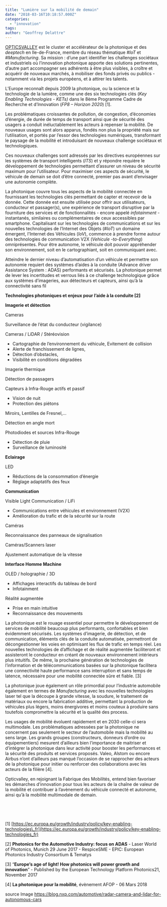 ```yaml
---
title: "Lumière sur la mobilité de demain"
date: "2018-03-16T10:18:57.000Z"
categories: 
  - "innovation"
tags: 
author: "Geoffrey Delattre"
---
```


[OPTICSVALLEY](http://www.opticsvalley.org/) est le cluster et accélérateur de la photonique et des _deeptech_ en Ile-de-France, membre du réseau thématique #_IoT_ et #_Manufacturing_. Sa mission : d’une part identifier les challenges sociétaux et industriels où l’innovation photonique apporte des solutions pertinentes, d’autre part accompagner ses adhérents à être plus visibles, à croître et acquérir de nouveaux marchés, à mobiliser des fonds privés ou publics - notamment via les projets européens, et à attirer les talents.

L’Europe reconnaît depuis 2009 la photonique, ou la science et la technologie de la lumière, comme une des six technologies clés (_Key Enabling Technologies - KETs)_ dans le 8ème Programme Cadre de Recherche et d’Innovation (_FP8 – Horizon 2020_) \[1\].

Les problématiques croissantes de pollution, de congestion, d’économies d’énergie, de durée de temps de transport ainsi que de sécurité des usagers a conduit inéluctablement les acteurs à repenser la mobilité. De nouveaux usages sont alors apparus, fondés non plus la propriété mais sur l’utilisation, et portés par l’essor des technologies numériques, transformant le paysage de la mobilité et introduisant de nouveaux challenge sociétaux et technologiques.

Ces nouveaux challenges sont adressés par les directives européennes sur les systèmes de transport intelligents (_ITS_) et y répondre requière le développement de technologies permettant d’assurer un niveau de sécurité maximum pour l’utilisateur. Pour maximiser ces aspects de sécurité, le véhicule de demain se doit d’être connecté, premier pas avant d’envisager une autonomie complète.

La photonique couvre tous les aspects de la mobilité connectée en fournissant les technologies clés permettant de capter et recevoir de la donnée. Cette donnée est ensuite utilisée pour offrir aux utilisateurs, conducteur et passager(s), une expérience de transport disruptive par la fourniture des services et de fonctionnalités - encore appelé _infotainment -_ instantanés, similaires ou complémentaires de ceux accessibles par smartphone. Capitalisant sur les technologies de communications et sur les nouvelles technologies de l’Internet des Objets (#_IoT_) un domaine émergent, l'Internet des Véhicules (_IoV_), commence à prendre forme autour des technologies de communication V2X (_Vehicule -to-Everything_) omniprésentes. Pour être autonome, le véhicule doit pouvoir appréhender son environnement, soit en le cartographiant, soit en communiquant avec.

Atteindre le dernier niveau d’automatisation d’un véhicule et permettre son autonomie requiert des systèmes d’aides à la conduite (Advance driver Assistance System : ADAS) performants et sécurisés. La photonique permet de lever les incertitudes et verrous liés à ce challenge technologique grâce aux systèmes d’imageries, aux détecteurs et capteurs, ainsi qu’à la connectivité sans fil

**Technologies photoniques et enjeux pour l’aide à la conduite \[2\]**

**Imagerie et détection**

Cameras

Surveillance de l’état du conducteur (vigilance)

Cameras / LiDAR / Stéréovision

- Cartographie de l’environnement du véhicule, Evitement de collision
- Alerte de franchissement de lignes,
- Détection d’obstacles,
- Visibilité en conditions dégradées

Imagerie thermique

Détection de passagers

Capteurs à Infra-Rouge actifs et passif

- Vision de nuit
- Protection des piétons

Miroirs, Lentilles de Fresnel,…

Détection en angle mort

Photodiodes et sources Infra-Rouge

- Détection de pluie
- Surveillance de luminosité

**Eclairage**

LED

- Réductions de la consommation d’énergie
- Réglage adaptatifs des feux

**Communication**

Visible Light Communication / LiFi

- Communications entre véhicules et environnement (V2X)
- Amélioration du trafic et de la sécurité sur la route

Caméras

Reconnaissance des panneaux de signalisation

Caméras/Scanners laser

Ajustement automatique de la vitesse

**Interface Homme Machine**

OLED / holographie / 3D

- Affichages interactifs du tableau de bord
- Infotainment

Réalité augmentée

- Prise en main intuitive
- Reconnaissance des mouvements

La photonique est le rouage essentiel pour permettre le développement de services de mobilité beaucoup plus performants, confortables et bien évidemment sécurisés. Les systèmes d’imagerie, de détection, et de communication, éléments clés de la conduite automatisée, permettront de décongestionner les voies en optimisant les flux de trafic en temps réel. Les nouvelles technologies de d’affichage et de réalité augmentée faciliteront et assisteront le conducteur en créant de nouveaux environnement intérieurs plus intuitifs. De même, la prochaine génération de technologies de l’information et de télécommunications basées sur la photonique facilitera une connectivité haute performance sans interruption et sans temps de latence, nécessaire pour une mobilité connectée sûre et fiable. \[3\]

La photonique joue également un rôle primordial pour l’industrie automobile également en termes de _Manufacturing_ avec les nouvelles technologies laser tel que la découpe à grande vitesse, la soudure, le traitement de matériaux ou encore la fabrication additive, permettant la production de véhicules plus légers, moins énergivores et moins couteux à produire sans toutefois compromettre la sécurité et la qualité des process.

Les usages de mobilité évoluent rapidement et en 2030 celle-ci sera multimodale. Les problématiques adressées par la photonique ne concernent pas seulement le secteur de l’automobile mais la mobilité au sens large. Les grands groupes (constructeurs, donneurs d’ordre ou équipementiers) mesurent d’ailleurs bien l’importance de maitriser et d’intégrer la photonique dans leur activité pour booster les performances et la sécurité des produits et services proposés. Valeo, Alstom ou encore Airbus n’ont d’ailleurs pas manqué l’occasion de se rapprocher des acteurs de la photonique pour initier ou renforcer des collaborations avec les acteurs de la filière \[4\].

Opticvalley, en rejoignant la Fabrique des Mobilités, entend bien favoriser les démarches d’innovation pour tous les acteurs de la chaîne de valeur de la mobilité et contribuer à l’avènement du véhicule connecté et autonome, ainsi qu’à la mobilité multimodale de demain.

 

 

\[1\] [https://ec.europa.eu/growth/industry/policy/key-enabling-technologies\_fr](https://ec.europa.eu/growth/industry/policy/key-enabling-technologies_fr)

\[2\] **Photonics for the Automotive Industry: focus on ADAS** - Laser World of Photonics, Munich 29 June 2017 - RespiceSME - EPIC: European Photonics Industry Consortium & Tematys

\[3\] “**Europe’s age of light! How photonics will power growth and innovation**” - Published by the European Technology Platform Photonics21, November 2017

\[4\] **La photonique pour la mobilité**, évènement AFOP - 06 Mars 2018

source Image https://blog.nxp.com/automotive/radar-camera-and-lidar-for-autonomous-cars
